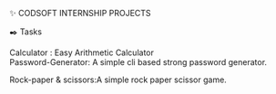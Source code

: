 ✨ CODSOFT INTERNSHIP PROJECTS

✒️ Tasks

Calculator : Easy Arithmetic Calculator  
Password-Generator: A simple cli based strong password generator.


Rock-paper & scissors:A simple rock paper scissor game.
